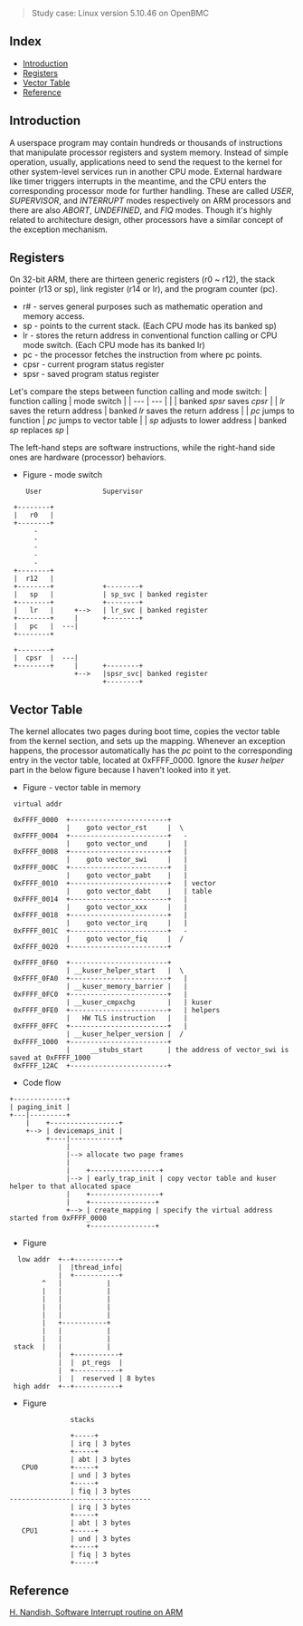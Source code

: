 > Study case: Linux version 5.10.46 on OpenBMC

## Index

- [Introduction](#introduction)
- [Registers](#registers)
- [Vector Table](#vector-table)
- [Reference](#reference)

## <a name="introduction"></a> Introduction

A userspace program may contain hundreds or thousands of instructions that manipulate processor registers and system memory. 
Instead of simple operation, usually, applications need to send the request to the kernel for other system-level services run in another CPU mode. 
External hardware like timer triggers interrupts in the meantime, and the CPU enters the corresponding processor mode for further handling. 
These are called _USER_, _SUPERVISOR_, and _INTERRUPT_ modes respectively on ARM processors and there are also _ABORT_, _UNDEFINED_, and _FIQ_ modes. 
Though it's highly related to architecture design, other processors have a similar concept of the exception mechanism.

## <a name="registers"></a> Registers

On 32-bit ARM, there are thirteen generic registers (r0 ~ r12), the stack pointer (r13 or sp), link register (r14 or lr), and the program counter (pc).
- r# - serves general purposes such as mathematic operation and memory access.
- sp - points to the current stack. (Each CPU mode has its banked sp)
- lr - stores the return address in conventional function calling or CPU mode switch. (Each CPU mode has its banked lr)
- pc - the processor fetches the instruction from where pc points.
- cpsr - current program status register
- spsr - saved program status register

Let's compare the steps between function calling and mode switch:
| function calling              | mode switch                          |
| ---                           | ---                                  |
|                               | banked _spsr_ saves _cpsr_           |
| _lr_ saves the return address | banked _lr_ saves the return address |
| _pc_ jumps to function        | _pc_ jumps to vector table           |
| _sp_ adjusts to lower address | banked _sp_ replaces _sp_            |

The left-hand steps are software instructions, while the right-hand side ones are hardware (processor) behaviors.

- Figure - mode switch

```
    User               Supervisor
                                 
 +--------+                      
 |   r0   |                      
 +--------+                      
      -                          
      -                          
      -                          
      -                          
      -                          
 +--------+                      
 |  r12   |                      
 +--------+            +--------+
 |   sp   |            | sp_svc | banked register
 +--------+            +--------+
 |   lr   |     +-->   | lr_svc | banked register
 +--------+     |      +--------+
 |   pc   |  ---|                
 +--------+                      
                                 
 +--------+                      
 |  cpsr  |  ---|                
 +--------+     |      +--------+
                +-->   |spsr_svc| banked register
                       +--------+
```

## <a name="vector-table"></a> Vector Table

The kernel allocates two pages during boot time, copies the vector table from the kernel section, and sets up the mapping. 
Whenever an exception happens, the processor automatically has the _pc_ point to the corresponding entry in the vector table, located at 0xFFFF_0000. 
Ignore the _kuser helper_ part in the below figure because I haven't looked into it yet.

- Figure - vector table in memory

```                                                                                                                      
 virtual addr                                                                             
                                                                                          
 0xFFFF_0000  +------------------------+                                                  
              |    goto vector_rst     |  \                                               
 0xFFFF_0004  +------------------------+   -                                              
              |    goto vector_und     |   |                                              
 0xFFFF_0008  +------------------------+   |                                              
              |    goto vector_swi     |   |                                              
 0xFFFF_000C  +------------------------+   |                                              
              |    goto vector_pabt    |   |                                              
 0xFFFF_0010  +------------------------+   | vector                                       
              |    goto vector_dabt    |   | table                                        
 0xFFFF_0014  +------------------------+   |                                              
              |    goto vector_xxx     |   |                                              
 0xFFFF_0018  +------------------------+   |                                              
              |    goto vector_irq     |   |                                              
 0xFFFF_001C  +------------------------+   -                                              
              |    goto vector_fiq     |  /                                               
 0xFFFF_0020  +------------------------+                                                  
                                                                                          
 0xFFFF_0F60  +------------------------+                                                  
              | __kuser_helper_start   |  \                                               
 0xFFFF_0FA0  +------------------------+   |                                              
              | __kuser_memory_barrier |   |                                              
 0xFFFF_0FC0  +------------------------+   |                                              
              | __kuser_cmpxchg        |   | kuser                                        
 0xFFFF_0FE0  +------------------------+   | helpers                                      
              |   HW TLS instruction   |   |                                              
 0xFFFF_0FFC  +------------------------+   |                                              
              | __kuser_helper_version |  /                                               
 0xFFFF_1000  +------------------------+                                                  
              |     __stubs_start      | the address of vector_swi is saved at 0xFFFF_1000
 0xFFFF_12AC  +------------------------+                                                                 
```

- Code flow

```
+-------------+                                                                                  
| paging_init |                                                                                  
+---|---------+                                                                                  
    |    +-----------------+                                                                     
    +--> | devicemaps_init |                                                                     
         +----|------------+                                                                     
              |                                                                                  
              |--> allocate two page frames                                                      
              |                                                                                  
              |    +-----------------+                                                           
              |--> | early_trap_init | copy vector table and kuser helper to that allocated space
              |    +-----------------+                                                           
              |    +----------------+                                                            
              +--> | create_mapping | specify the virtual address started from 0xFFFF_0000       
                   +----------------+                                                            
```

- Figure

```
  low addr  +--+-----------+        
            |  |thread_info|        
            |  +-----------+        
        ^   |           |           
        |   |           |           
        |   |           |           
        |   |           |           
        |   |           |           
        |   +-----------+           
        |   |           |           
        |   |           |           
 stack  |   |           |           
            |  +-----------+        
            |  |  pt_regs  |        
            |  +-----------+        
            |  |  reserved | 8 bytes
 high addr  +--+-----------+        
```

- Figure

```
               stacks              
                                   
               +-----+             
               | irq | 3 bytes     
               +-----+             
               | abt | 3 bytes     
   CPU0        +-----+             
               | und | 3 bytes     
               +-----+             
               | fiq | 3 bytes     
-----------------------------------
               | irq | 3 bytes     
               +-----+             
               | abt | 3 bytes     
   CPU1        +-----+             
               | und | 3 bytes     
               +-----+             
               | fiq | 3 bytes     
               +-----+             
```

## <a name="reference"></a> Reference

[H. Nandish, Software Interrupt routine on ARM](https://lnxblog.github.io/2019/07/06/swi-routine-arm.html)


